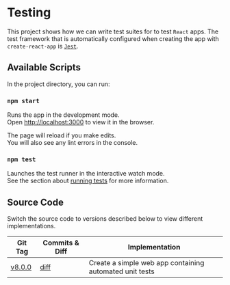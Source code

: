 # Testing

This project shows how we can write test suites for to test `React` apps. The test framework that is automatically configured when creating the app with `create-react-app` is [`Jest`](https://jestjs.io/).

## Available Scripts

In the project directory, you can run:

### `npm start`

Runs the app in the development mode.\
Open [http://localhost:3000](http://localhost:3000) to view it in the browser.

The page will reload if you make edits.\
You will also see any lint errors in the console.

### `npm test`

Launches the test runner in the interactive watch mode.\
See the section about [running tests](https://facebook.github.io/create-react-app/docs/running-tests) for more information.

## Source Code

Switch the source code to versions described below to view different implementations.

| Git Tag | Commits & Diff | Implementation |
|---------|----------------|----------------|
| [v8.0.0](https://github.com/TranXuanHoang/React/releases/tag/v8.0.0) | [diff](https://github.com/TranXuanHoang/React/compare/v7.0.0...v8.0.0) | Create a simple web app containing automated unit tests |
